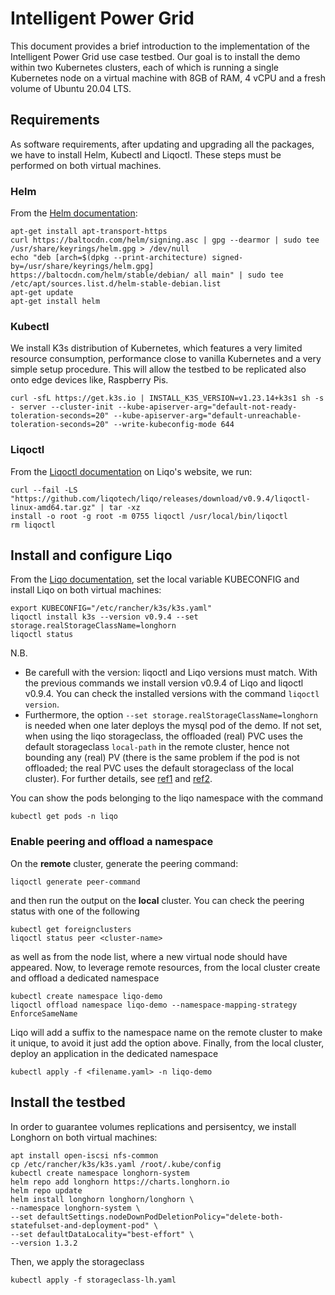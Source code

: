 # Intelligent Power Grid

This document provides a brief introduction to the implementation of the Intelligent Power Grid use case testbed. Our goal is to install the demo within two Kubernetes clusters, each of which is running a single Kubernetes node on a virtual machine with 8GB of RAM, 4 vCPU and a fresh volume of Ubuntu 20.04 LTS.

## Requirements
As software requirements, after updating and upgrading all the packages, we have to install Helm, Kubectl and Liqoctl. These steps must be performed on both virtual machines.
### Helm
From the [Helm documentation](http://helm.sh/docs/intro/install/#from-apt-debianubuntu):
```
apt-get install apt-transport-https
curl https://baltocdn.com/helm/signing.asc | gpg --dearmor | sudo tee /usr/share/keyrings/helm.gpg > /dev/null
echo "deb [arch=$(dpkg --print-architecture) signed-by=/usr/share/keyrings/helm.gpg] https://baltocdn.com/helm/stable/debian/ all main" | sudo tee /etc/apt/sources.list.d/helm-stable-debian.list
apt-get update
apt-get install helm
```
### Kubectl
We install K3s distribution of Kubernetes, which features a very limited resource consumption, performance close to vanilla Kubernetes and a very simple setup procedure. This will allow the testbed to be replicated also onto edge devices like, Raspberry Pis.
```
curl -sfL https://get.k3s.io | INSTALL_K3S_VERSION=v1.23.14+k3s1 sh -s - server --cluster-init --kube-apiserver-arg="default-not-ready-toleration-seconds=20" --kube-apiserver-arg="default-unreachable-toleration-seconds=20" --write-kubeconfig-mode 644
```
### Liqoctl
From the [Liqoctl documentation](https://docs.liqo.io/en/v0.9.4/installation/liqoctl.html) on Liqo's website, we run:
```
curl --fail -LS "https://github.com/liqotech/liqo/releases/download/v0.9.4/liqoctl-linux-amd64.tar.gz" | tar -xz
install -o root -g root -m 0755 liqoctl /usr/local/bin/liqoctl
rm liqoctl
```

## Install and configure Liqo
From the [Liqo documentation](https://docs.liqo.io/en/v0.9.4/installation/install.html), set the local variable KUBECONFIG and install Liqo on both virtual machines:
```
export KUBECONFIG="/etc/rancher/k3s/k3s.yaml"
liqoctl install k3s --version v0.9.4 --set storage.realStorageClassName=longhorn
liqoctl status
```
N.B.
- Be carefull with the version: liqoctl and Liqo versions must match. With the previous commands we install version v0.9.4 of Liqo and liqoctl v0.9.4. You can check the installed versions with the command `liqoctl version`.
- Furthermore, the option `--set storage.realStorageClassName=longhorn` is needed when one later deploys the mysql pod of the demo. If not set, when using the liqo storageclass, the offloaded (real) PVC uses the default storageclass `local-path` in the remote cluster, hence not bounding any (real) PV (there is the same problem if the pod is not offloaded; the real PVC uses the default storageclass of the local cluster). For further details, see [ref1](https://github.com/liqotech/liqo/issues/1870) and [ref2](https://github.com/liqotech/liqo/blob/master/deployments/liqo/values.yaml).

You can show the pods belonging to the liqo namespace with the command
```
kubectl get pods -n liqo
```
### Enable peering and offload a namespace
On the **remote** cluster, generate the peering command:
```
liqoctl generate peer-command
```
and then run the output on the **local** cluster.
You can check the peering status with one of the following
```
kubectl get foreignclusters
liqoctl status peer <cluster-name>
```
as well as from the node list, where a new virtual node should have appeared.
Now, to leverage remote resources, from the local cluster create and offload a dedicated namespace
```
kubectl create namespace liqo-demo
liqoctl offload namespace liqo-demo --namespace-mapping-strategy EnforceSameName
```
Liqo will add a suffix to the namespace name on the remote cluster to make it unique, to avoid it just add the option above.
Finally, from the local cluster, deploy an application in the dedicated namespace
```
kubectl apply -f <filename.yaml> -n liqo-demo
```

## Install the testbed
In order to guarantee volumes replications and persisentcy, we install Longhorn on both virtual machines:
```
apt install open-iscsi nfs-common
cp /etc/rancher/k3s/k3s.yaml /root/.kube/config
kubectl create namespace longhorn-system
helm repo add longhorn https://charts.longhorn.io
helm repo update
helm install longhorn longhorn/longhorn \
--namespace longhorn-system \
--set defaultSettings.nodeDownPodDeletionPolicy="delete-both-statefulset-and-deployment-pod" \
--set defaultDataLocality="best-effort" \
--version 1.3.2
```
Then, we apply the storageclass
```
kubectl apply -f storageclass-lh.yaml
```



